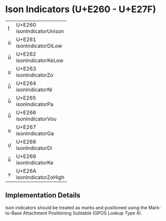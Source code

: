 <link rel="stylesheet" href="tables/tables.css" />

# Ison Indicators (U+E260 - U+E27F)

<table>
<tr>
    <td>
        <span class="neanes">&#xE260;</span>
    </td>
    <td>
        <div class="code-point">
            U+E260
        </div>
        <div class="glyph-name">
            isonIndicatorUnison
        </div>
    </td>
</tr>
<tr>
    <td>
        <span class="neanes">&#xE261;</span>
    </td>
    <td>
        <div class="code-point">
            U+E261
        </div>
        <div class="glyph-name">
            isonIndicatorDiLow
        </div>
    </td>
</tr>
<tr>
    <td>
        <span class="neanes">&#xE262;</span>
    </td>
    <td>
        <div class="code-point">
            U+E262
        </div>
        <div class="glyph-name">
            isonIndicatorKeLow
        </div>
    </td>
</tr>
<tr>
    <td>
        <span class="neanes">&#xE263;</span>
    </td>
    <td>
        <div class="code-point">
            U+E263
        </div>
        <div class="glyph-name">
            isonIndicatorZo
        </div>
    </td>
</tr>
<tr>
    <td>
        <span class="neanes">&#xE264;</span>
    </td>
    <td>
        <div class="code-point">
            U+E264
        </div>
        <div class="glyph-name">
            isonIndicatorNi
        </div>
    </td>
</tr>
<tr>
    <td>
        <span class="neanes">&#xE265;</span>
    </td>
    <td>
        <div class="code-point">
            U+E265
        </div>
        <div class="glyph-name">
            isonIndicatorPa
        </div>
    </td>
</tr>
<tr>
    <td>
        <span class="neanes">&#xE266;</span>
    </td>
    <td>
        <div class="code-point">
            U+E266
        </div>
        <div class="glyph-name">
            isonIndicatorVou
        </div>
    </td>
</tr>
<tr>
    <td>
        <span class="neanes">&#xE267;</span>
    </td>
    <td>
        <div class="code-point">
            U+E267
        </div>
        <div class="glyph-name">
            isonIndicatorGa
        </div>
    </td>
</tr>
<tr>
    <td>
        <span class="neanes">&#xE268;</span>
    </td>
    <td>
        <div class="code-point">
            U+E268
        </div>
        <div class="glyph-name">
            isonIndicatorDi
        </div>
    </td>
</tr>
<tr>
    <td>
        <span class="neanes">&#xE269;</span>
    </td>
    <td>
        <div class="code-point">
            U+E269
        </div>
        <div class="glyph-name">
            isonIndicatorKe
        </div>
    </td>
</tr>
<tr>
    <td>
        <span class="neanes">&#xE26A;</span>
    </td>
    <td>
        <div class="code-point">
            U+E26A
        </div>
        <div class="glyph-name">
            isonIndicatorZoHigh
        </div>
    </td>
</tr>
</table>

## Implementation Details

Ison indicators should be treated as marks and positioned using the Mark-to-Base Attachment Positioning Subtable (GPOS Lookup Type 4).

</body></html>
